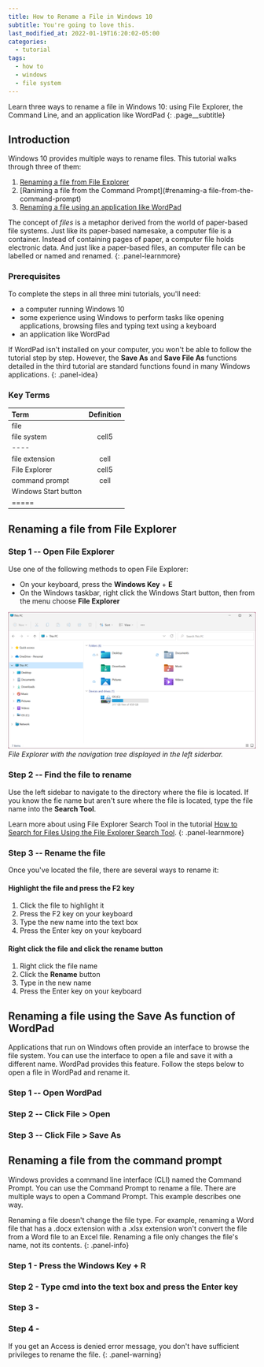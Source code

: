 ```yaml
---
title: How to Rename a File in Windows 10
subtitle: You're going to love this.
last_modified_at: 2022-01-19T16:20:02-05:00
categories:
  - tutorial
tags:
  - how to
  - windows
  - file system
---
```


Learn three ways to rename a file in Windows 10: using File Explorer, the Command Line, and an application like WordPad
{: .page__subtitle}

## Introduction

Windows 10 provides multiple ways to rename files. This tutorial walks through three of them:

1.  [Renaming a file from File Explorer](#renaming-a-file-from-file-explorer)
2.  [Raniming a file from the Command Prompt](#renaming-a file-from-the-command-prompt)
3.  [Renaming a file using an application like WordPad](#renaming-a-file-using-the-save-as-function-of-wordpad)

The concept of *files* is a metaphor derived from the world of paper-based file systems. Just like its paper-based namesake, a computer file is a container. Instead of containing pages of paper, a computer file holds electronic data. And just like a paper-based files, an computer file can be labelled or named and renamed.
{: .panel-learnmore}

### Prerequisites

To complete the steps in all three mini tutorials, you'll need:

*  a computer running Windows 10
*  some experience using Windows to perform tasks like opening applications, browsing files and typing text using a keyboard 
*  an application like WordPad

If WordPad isn't installed on your computer, you won't be able to follow the tutorial step by step. However, the **Save As** and **Save File As** functions detailed in the third tutorial are standard functions found in many Windows applications. 
{: .panel-idea}

### Key Terms

| Term    | Definition |
|:--------|:----------:|
| file    |            |
| file system   | cell5|
|----
| file extension | cell|
| File Explorer | cell5|
| command prompt | cell|
| Windows Start button |
|=====



## Renaming a file from File Explorer

### Step 1 -- Open File Explorer

Use one of the following methods to open File Explorer:

*  On your keyboard, press the <i class="fab fa-windows" aria-hidden="true"></i> **Windows Key** + **E** 
*  On the Windows taskbar, right click the Windows Start button, then from the menu choose **File Explorer**

![File Explorer](/assets/images/file-explorer.png)
*File Explorer with the navigation tree displayed in the left siderbar.*

<!---
| ![file-explorer.png](/assets/images/file-explorer.png) | 
|:--:| 
| *File Explorer with the navigation tree displayed in the left siderbar.* |
--->

### Step 2 -- Find the file to rename
Use the left sidebar to navigate to the directory where the file is located. If you know the fie name but aren't sure where the file is located, type the file name into the **Search Tool**. 

Learn more about using File Explorer Search Tool in the tutorial [How to Search for Files Using the File Explorer Search Tool](https://).
{: .panel-learnmore}

### Step 3 -- Rename the file

Once you've located the file, there are several ways to rename it:

#### Highlight the file and press the F2 key

1.  Click the file to highlight it
2.  Press the F2 key on your keyboard
3.  Type the new name into the text box
4.  Press the Enter key on your keyboard

#### Right click the file and click the rename button

1. Right click the file name
2. Click the **Rename** button
3. Type in the new name
4. Press the Enter key on your keyboard

## Renaming a file using the Save As function of WordPad

Applications that run on Windows often provide an interface to browse the file system. You can use the interface to open a file and save it with a different name. WordPad provides this feature. Follow the steps below to open a file in WordPad and rename it.  

### Step 1 -- Open WordPad
### Step 2 -- Click File > Open
### Step 3 -- Click File > Save As


## Renaming a file from the command prompt

Windows provides a command line interface (CLI) named the Command Prompt. You can use the Command Prompt to rename a file. There are multiple ways to open a Command Prompt. This example describes one way.

Renaming a file doesn't change the file type. For example, renaming a Word file that has a .docx extension with a .xlsx extension won't convert the file from a Word file to an Excel file. Renaming a file only changes the file's name, not its contents.
{: .panel-info}

### Step 1 - Press the Windows Key + R
### Step 2 - Type cmd into the text box and press the Enter key 
### Step 3 - 
### Step 4 - 

If you get an Access is denied error message, you don't have sufficient privileges to rename the file.
{: .panel-warning}
